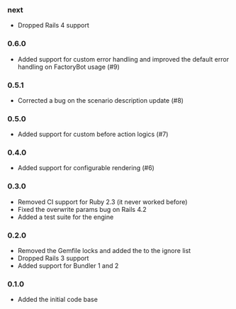 ### next

* Dropped Rails 4 support

### 0.6.0

* Added support for custom error handling and improved the default error
  handling on FactoryBot usage (#9)

### 0.5.1

* Corrected a bug on the scenario description update (#8)

### 0.5.0

* Added support for custom before action logics (#7)

### 0.4.0

* Added support for configurable rendering (#6)

### 0.3.0

* Removed CI support for Ruby 2.3 (it never worked before)
* Fixed the overwrite params bug on Rails 4.2
* Added a test suite for the engine

### 0.2.0

* Removed the Gemfile locks and added the to the ignore list
* Dropped Rails 3 support
* Added support for Bundler 1 and 2

### 0.1.0

* Added the initial code base
